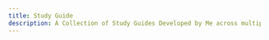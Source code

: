 ```yaml
---
title: Study Guide
description: A Collection of Study Guides Developed by Me across multiple topics
---
```

